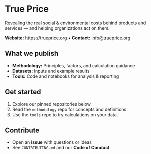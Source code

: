 # True Price

Revealing the real social & environmental costs behind products and services — and helping organizations act on them.

**Website:** https://trueprice.org • **Contact:** info@trueprice.org

## What we publish
- **Methodology:** Principles, factors, and calculation guidance
- **Datasets:** Inputs and example results
- **Tools:** Code and notebooks for analysis & reporting

## Get started
1. Explore our pinned repositories below.
2. Read the `methodology` repo for concepts and definitions.
3. Use the `tools` repo to try calculations on your data.

## Contribute
- Open an **Issue** with questions or ideas
- See `CONTRIBUTING.md` and our **Code of Conduct**

